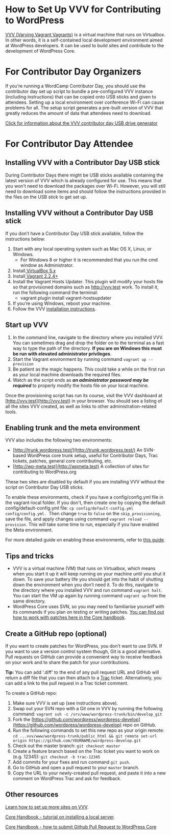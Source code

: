 # How to Set Up VVV for Contributing to WordPress

[VVV (Varying Vagrant Vagrants)](https://github.com/Varying-Vagrant-Vagrants/VVV) is a virtual machine that runs on Virtualbox. In other words, it is a self-contained local development environment aimed at WordPress developers. It can be used to build sites and contribute to the development of WordPress Core.


# For Contributor Day Organizers

If you’re running a WordCamp Contributor Day, you should use the contributor day set up script to bundle a pre-configured VVV instance (including instructions) that can be copied onto USB sticks and given to attendees. Setting up a local environment over conference Wi-Fi can cause problems for all. The setup script generates a pre-built version of VVV that greatly reduces the amount of data that attendees need to download.

[Click for information about the VVV contributor day USB drive generator](https://github.com/Varying-Vagrant-Vagrants/CD-USB-Generator)


# For Contributor Day Attendee


## Installing VVV with a Contributor Day USB stick


During Contributor Days there might be USB sticks available containing the latest version of VVV which is already configured for use. This means that you won’t need to download the packages over Wi-Fi. However, you will still need to download some items and should follow the instructions provided in the files on the USB stick to get set up. 


## Installing VVV without a Contributor Day USB stick

If you don’t have a Contributor Day USB stick available, follow the instructions below:



1. Start with any local operating system such as Mac OS X, Linux, or Windows.
    *   For Windows 8 or higher it is recommended that you run the cmd window as Administrator.
2. Install[ VirtualBox 5.x](https://www.virtualbox.org/wiki/Downloads)
3. Install[ Vagrant 2.2.4+](https://www.vagrantup.com/downloads.html)
4. Install the Vagrant Hosts Updater. This plugin will modify your hosts file so that provisioned domains such as http://vvv.test work. To install it, run the following command the terminal: 
    *   vagrant plugin install vagrant-hostsupdater
5. If you’re using Windows, reboot your machine.
6. Follow the VVV [installation instructions](https://varyingvagrantvagrants.org/docs/en-US/installation/).


## Start up VVV



1. In the command line, navigate to the directory where you installed VVV. You can sometimes drag and drop the folder on to the terminal as a fast way to type the path of the directory. **If you are on Windows this must be run with elevated administrator privileges**.
2. Start the Vagrant environment by running command `vagrant up --provision`
3. Be patient as the magic happens. This could take a while on the first run as your local machine downloads the required files.
4. Watch as the script ends as **_an administrator password may be required_** to properly modify the hosts file on your local machine.

Once the provisioning script has run its course, visit the VVV dashboard at [http://vvv.test](http://vvv.test) in your browser. You should see a listing of all the sites VVV created, as well as links to other administration-related tools.


## Enabling trunk and the meta environment

VVV also includes the following two environments:



*   [http://trunk.wordpress.test/](http://trunk.wordpress.test/) An SVN-based WordPress core trunk setup, useful for Contributor Days, Trac tickets, patches, general core contributing, etc.
*   [http://wp-meta.test](http://wpmeta.test) A collection of sites for contributing to WordPress.org

These two sites are disabled by default if you are installing VVV without the script on Contributor Day USB sticks. 

To enable these environments, check if you have a config/config.yml file in the vagrant-local folder. If you don't, then create one by copying the default config/default-config.yml file: `cp config/default-config.yml config/config.yml. `Then change `true` to `false` on the `skip_provisioning`, save the file, and apply changes using command `vagrant reload --provision`. This will take some time to run, especially if you have enabled the Meta environment.

For more detailed guide on enabling these environments, refer to [this guide](https://github.com/WordPress/meta-environment/blob/master/docs/install.md).


## Tips and tricks



*   VVV is a virtual machine (VM) that runs on Virtualbox, which means when you start it up it will keep running on your machine until you shut it down. To save your battery life you should get into the habit of shutting down the environment when you don’t need it. To do this, navigate to the directory where you installed VVV and run command `vagrant halt`. You can start the VM up again by running command `vagrant up` from the same directory.
*   WordPress Core uses SVN, so you may need to familiarise yourself with its commands if you plan on testing or writing patches. [You can find out how to work with patches here in the Core handbook](https://make.wordpress.org/core/handbook/tutorials/working-with-patches/).


## Create a GitHub repo (optional)

If you want to create patches for WordPress, you don’t want to use SVN. If you want to use a version control system though, Git is a good alternative. Pull requests on GitHub can provide a convenient way to receive feedback on your work and to share the patch for your contributions.

**Tip:** You can add ‘.diff’ to the end of any pull request URL and GitHub will return a diff file that you can then attach to a [Trac](https://docs.google.com/document/d/1Q4u_dOuCNGoKpD2lD4mJujredAatevlIkuAzwFhakbM/edit#heading=h.v7ymrqrnqqm8) ticket. Alternatively, you can add a link to the pull request in a Trac ticket comment.

To create a GitHub repo:



1. Make sure VVV is set up (see instructions above).
2. Swap out your SVN repo with a Git one in VVV by running the following command: `vagrant ssh -c /srv/www/wordpress-trunk/bin/develop_git`
3. Fork the [https://github.com/wordpress/wordpress-develop](https://github.com/wordpress/wordpress-develop) repo on GitHub.
4. Run the following commands to set this new repo as your origin remote: `cd ...vvv/www/wordpress-trunk/public_html && git remote set-url origin https://github.com/YOURNAME/wordpress-develop.git`
5. Check out the master branch: `git checkout master`
6. Create a feature branch based on the Trac ticket you want to work on (e.g. 12345): `git checkout -b trac-12345`
7. Add commits for your fixes and run command `git push`.
8. Go to GitHub and open a pull request to your `master` branch.
9. Copy the URL to your newly-created pull request, and paste it into a new comment on WordPress Trac and ask for feedback.


## Other resources

[Learn how to set up more sites on VVV](https://varyingvagrantvagrants.org/docs/en-US/adding-a-new-site/).

[Core Handbook - tutorial on installing a local server](https://make.wordpress.org/core/handbook/tutorials/installing-a-local-server/).

[Core Handbook - how to submit Github Pull Request to WordPress Core](https://make.wordpress.org/core/handbook/contribute/git/github-pull-requests-for-code-review/)
